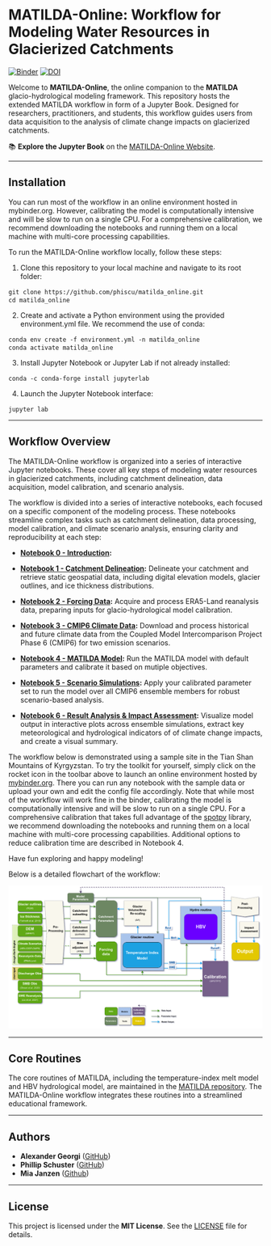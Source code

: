 # MATILDA-Online: Workflow for Modeling Water Resources in Glacierized Catchments

[![Binder](https://mybinder.org/badge_logo.svg)](https://mybinder.org/v2/gh/phiscu/matilda_edu/main?labpath=Notebook0_Introduction.ipynb) [![DOI](https://zenodo.org/badge/DOI/10.5281/zenodo.15712744.svg)](https://doi.org/10.5281/zenodo.15712744)

Welcome to **MATILDA-Online**, the online companion to the **MATILDA** glacio-hydrological modeling framework. This repository hosts the extended MATILDA workflow in form of a Jupyter Book. Designed for researchers, practitioners, and students, this workflow guides users from data acquisition to the analysis of climate change impacts on glacierized catchments.

📚 **Explore the Jupyter Book** on the [MATILDA-Online Website](https://matilda-online.github.io/jbook).

---

## Installation

You can run most of the workflow in an online environment hosted in mybinder.org. However, calibrating the model is computationally intensive and will be slow to run on a single CPU. For a comprehensive calibration, we recommend downloading the notebooks and running them on a local machine with multi-core processing capabilities.

To run the MATILDA-Online workflow locally, follow these steps:

1. Clone this repository to your local machine and navigate to its root folder:

```
git clone https://github.com/phiscu/matilda_online.git
cd matilda_online
```

2. Create and activate a Python environment using the provided environment.yml file. We recommend the use of conda:

```
conda env create -f environment.yml -n matilda_online
conda activate matilda_online
```

3. Install Jupyter Notebook or Jupyter Lab if not already installed:

```
conda -c conda-forge install jupyterlab
```

4. Launch the Jupyter Notebook interface:

```
jupyter lab
```

---

## Workflow Overview

The MATILDA-Online workflow is organized into a series of interactive Jupyter notebooks. These cover all key steps of modeling water resources in glacierized catchments, including catchment delineation, data acquisition, model calibration, and scenario analysis.

The workflow is divided into a series of interactive notebooks, each focused on a specific component of the modeling process. These notebooks streamline complex tasks such as catchment delineation, data processing, model calibration, and climate scenario analysis, ensuring clarity and reproducibility at each step:

- **[Notebook 0 - Introduction](https://matilda-online.github.io/jbook/Notebook0_Introduction.html):**

- **[Notebook 1 - Catchment Delineation](https://matilda-online.github.io/jbook/Notebook1_Catchment_delineation.html):** Delineate your catchment and retrieve static geospatial data, including digital elevation models, glacier outlines, and ice thickness distributions.
- **[Notebook 2 - Forcing Data](https://matilda-online.github.io/jbook/Notebook2_Forcing_data.html):** Acquire and process ERA5-Land reanalysis data, preparing inputs for glacio-hydrological model calibration.

- **[Notebook 3 - CMIP6 Climate Data](https://matilda-online.github.io/jbook/Notebook3_CMIP6.html):** Download and process historical and future climate data from the Coupled Model Intercomparison Project Phase 6 (CMIP6) for two emission scenarios.

- **[Notebook 4 - MATILDA Model](https://matilda-online.github.io/jbook/Notebook4_MATILDA.html):** Run the MATILDA model with default parameters and calibrate it based on mutiple objectives.

- **[Notebook 5 - Scenario Simulations](https://matilda-online.github.io/jbook/Notebook5_MATILDA_scenarios.html):** Apply your calibrated parameter set to run the model over all CMIP6 ensemble members for robust scenario-based analysis.

- **[Notebook 6 - Result Analysis & Impact Assessment](https://matilda-online.github.io/jbook/Notebook6_Analysis.html):** Visualize model output in interactive plots across ensemble simulations, extract key meteorological and hydrological indicators of of climate change impacts, and create a visual summary.

The workflow below is demonstrated using a sample site in the Tian Shan Mountains of Kyrgyzstan. To try the toolkit for yourself, simply click on the rocket icon in the toolbar above to launch an online environment hosted by [mybinder.org](https://mybinder.org/). There you can run any notebook with the sample data or upload your own and edit the config file accordingly. Note that while most of the workflow will work fine in the binder, calibrating the model is computationally intensive and will be slow to run on a single CPU. For a comprehensive calibration that takes full advantage of the [spotpy](https://spotpy.readthedocs.io/en/latest/) library, we recommend downloading the notebooks and running them on a local machine with multi-core processing capabilities. Additional options to reduce calibration time are described in Notebook 4.

Have fun exploring and happy modeling!

Below is a detailed flowchart of the workflow:

![Workflow Flowchart](workflow_detailed_2024_-Full_legend.png)

---

## Core Routines

The core routines of MATILDA, including the temperature-index melt model and HBV hydrological model, are maintained in the [MATILDA repository](https://github.com/cryotools/matilda). The MATILDA-Online workflow integrates these routines into a streamlined educational framework.

---

## Authors

- **Alexander Georgi** ([GitHub](https://github.com/geoalxx))
- **Phillip Schuster** ([GitHub](https://github.com/phiscu))
- **Mia Janzen** ([Github](https://github.com/hoepke))

---

## License

This project is licensed under the **MIT License**. See the [LICENSE](LICENSE) file for details.
